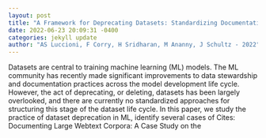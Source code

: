 ```yaml
--- 
layout: post 
title: "A Framework for Deprecating Datasets: Standardizing Documentation, Identification, and Communication" 
date: 2022-06-23 20:09:31 -0400 
categories: jekyll update 
author: "AS Luccioni, F Corry, H Sridharan, M Ananny, J Schultz - 2022" 
--- 
```

Datasets are central to training machine learning (ML) models. The ML community has recently made significant improvements to data stewardship and documentation practices across the model development life cycle. However, the act of deprecating, or deleting, datasets has been largely overlooked, and there are currently no standardized approaches for structuring this stage of the dataset life cycle. In this paper, we study the practice of dataset deprecation in ML, identify several cases of Cites: Documenting Large Webtext Corpora: A Case Study on the